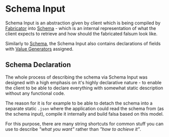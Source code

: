 # Schema Input

Schema Input is an abstraction given by client which is being compiled by [Fabricator](./04_fabricator.md) into
[Schema](./01_schema.md) - which is an internal representation of what the client expects to retrieve and how should
the fabricated falsum look like.

Similarly to [Schema](./01_schema.md), the Schema Input also contains declarations of fields with 
[Value Generators](./03_value-generator.md) assigned.


## Schema Declaration

The whole process of describing the schema via Schema Input was designed with a high emphasis 
on it's highly declarative nature - to enable the client to be able to declare everything with 
somewhat static description without any functional code.

The reason for it is for example to be able to detach the schema into a separate static `.json`
where the application could read the schema from (as the schema input), compile it internally 
and build falsa based on this model.

For this purpose, there are many string shortcuts for common stuff you can use to describe 
*"what you want"* rather than *"how to achieve it"*.




